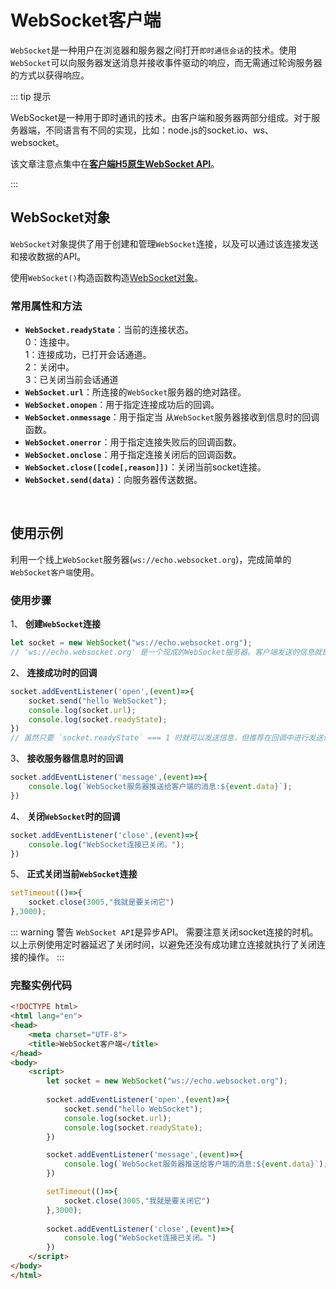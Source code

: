 # WebSocket客户端

`WebSocket`是一种用户在浏览器和服务器之间打开`即时通信会话`的技术。使用`WebSocket`可以向服务器发送消息并接收事件驱动的响应，而无需通过轮询服务器的方式以获得响应。

::: tip 提示

WebSocket是一种用于即时通讯的技术。由客户端和服务器两部分组成。对于服务器端，不同语言有不同的实现，比如：node.js的socket.io、ws、websocket。

该文章注意点集中在[**客户端H5原生WebSocket API**](https://developer.mozilla.org/zh-CN/docs/Glossary/WebSockets)。

:::
<br/>

## WebSocket对象

`WebSocket`对象提供了用于创建和管理`WebSocket`连接，以及可以通过该连接发送和接收数据的API。

使用`WebSocket()`构造函数构造[WebSocket对象](https://developer.mozilla.org/zh-CN/docs/Web/API/WebSocket)。
### 常用属性和方法

- **`WebSocket.readyState`**：当前的连接状态。    
  0：连接中。   
  1：连接成功，已打开会话通道。    
  2：关闭中。    
  3：已关闭当前会话通道    
- **`WebSocket.url`**：所连接的`WebSocket`服务器的绝对路径。
- **`WebSocket.onopen`**：用于指定连接成功后的回调。
- **`WebSocket.onmessage`**：用于指定当 从`WebSocket`服务器接收到信息时的回调函数。
- **`WebSocket.onerror`**：用于指定连接失败后的回调函数。
- **`WebSocket.onclose`**：用于指定连接关闭后的回调函数。
- **`WebSocket.close([code[,reason]])`**：关闭当前socket连接。
- **`WebSocket.send(data)`**：向服务器传送数据。

<br/>

## 使用示例

利用一个线上`WebSocket`服务器(`ws://echo.websocket.org`)，完成简单的`WebSocket客户端`使用。

### 使用步骤

1、  **创建`WebSocket`连接**
```javascript
let socket = new WebSocket("ws://echo.websocket.org");	
// 'ws://echo.websocket.org' 是一个现成的WebSocket服务器。客户端发送的信息就是它推送的信息
```

2、 **连接成功时的回调**

```javascript
socket.addEventListener('open',(event)=>{
    socket.send("hello WebSocket");
    console.log(socket.url);
    console.log(socket.readyState);
})
// 虽然只要 `socket.readyState` === 1 时就可以发送信息，但推荐在回调中进行发送信息的操作。
```

3、 **接收服务器信息时的回调**

```javascript
socket.addEventListener('message',(event)=>{
    console.log(`WebSocket服务器推送给客户端的消息:${event.data}`);
})
```

4、 **关闭`WebSocket`时的回调**

```javascript
socket.addEventListener('close',(event)=>{
    console.log("WebSocket连接已关闭。");
})
```

5、 **正式关闭当前`WebSocket`连接**

```javascript
setTimeout(()=>{
    socket.close(3005,"我就是要关闭它")
},3000);
```
::: warning 警告
`WebSocket API`是异步API。
需要注意关闭socket连接的时机。以上示例使用定时器延迟了关闭时间，以避免还没有成功建立连接就执行了关闭连接的操作。
:::
<br/>

### 完整实例代码

```html
<!DOCTYPE html>
<html lang="en">
<head>
	<meta charset="UTF-8">
	<title>WebSocket客户端</title>
</head>
<body>
	<script>
		let socket = new WebSocket("ws://echo.websocket.org");		
		
		socket.addEventListener('open',(event)=>{
			socket.send("hello WebSocket");
			console.log(socket.url);
			console.log(socket.readyState);
		})

		socket.addEventListener('message',(event)=>{
			console.log(`WebSocket服务器推送给客户端的消息:${event.data}`);
		})

		setTimeout(()=>{
			socket.close(3005,"我就是要关闭它")
		},3000);
	
		socket.addEventListener('close',(event)=>{
			console.log("WebSocket连接已关闭。")
		})
	</script>
</body>
</html>
```



